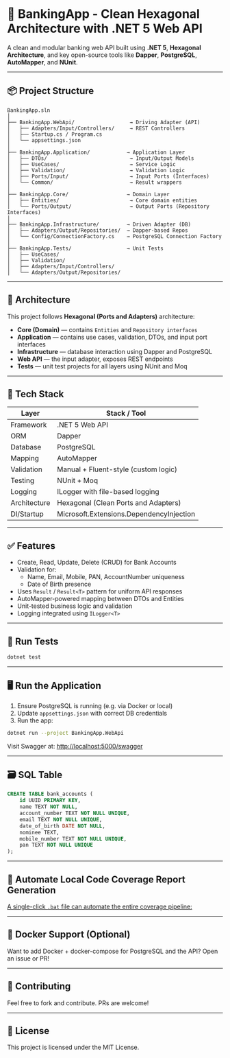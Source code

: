 
# 🏦 BankingApp - Clean Hexagonal Architecture with .NET 5 Web API

A clean and modular banking web API built using **.NET 5**, **Hexagonal Architecture**, and key open-source tools like **Dapper**, **PostgreSQL**, **AutoMapper**, and **NUnit**.

---

## 📦 Project Structure

```
BankingApp.sln
│
├── BankingApp.WebApi/                  → Driving Adapter (API)
│   ├── Adapters/Input/Controllers/     → REST Controllers
│   ├── Startup.cs / Program.cs
│   └── appsettings.json
│
├── BankingApp.Application/            → Application Layer
│   ├── DTOs/                           → Input/Output Models
│   ├── UseCases/                       → Service Logic
│   ├── Validation/                     → Validation Logic
│   ├── Ports/Input/                    → Input Ports (Interfaces)
│   └── Common/                         → Result wrappers
│
├── BankingApp.Core/                   → Domain Layer
│   ├── Entities/                       → Core domain entities
│   └── Ports/Output/                   → Output Ports (Repository Interfaces)
│
├── BankingApp.Infrastructure/         → Driven Adapter (DB)
│   ├── Adapters/Output/Repositories/  → Dapper-based Repos
│   └── Config/ConnectionFactory.cs    → PostgreSQL Connection Factory
│
├── BankingApp.Tests/                  → Unit Tests
│   ├── UseCases/
│   ├── Validation/
│   ├── Adapters/Input/Controllers/
│   └── Adapters/Output/Repositories/
```

---

## 🧱 Architecture

This project follows **Hexagonal (Ports and Adapters)** architecture:

- **Core (Domain)** — contains `Entities` and `Repository interfaces`
- **Application** — contains use cases, validation, DTOs, and input port interfaces
- **Infrastructure** — database interaction using Dapper and PostgreSQL
- **Web API** — the input adapter, exposes REST endpoints
- **Tests** — unit test projects for all layers using NUnit and Moq

---

## 🔧 Tech Stack

| Layer         | Stack / Tool                          |
|---------------|----------------------------------------|
| Framework     | .NET 5 Web API                         |
| ORM           | Dapper                                 |
| Database      | PostgreSQL                             |
| Mapping       | AutoMapper                             |
| Validation    | Manual + Fluent-style (custom logic)   |
| Testing       | NUnit + Moq                            |
| Logging       | ILogger<T> with file-based logging     |
| Architecture  | Hexagonal (Clean Ports and Adapters)   |
| DI/Startup    | Microsoft.Extensions.DependencyInjection |

---

## ✅ Features

- Create, Read, Update, Delete (CRUD) for Bank Accounts
- Validation for:
  - Name, Email, Mobile, PAN, AccountNumber uniqueness
  - Date of Birth presence
- Uses `Result` / `Result<T>` pattern for uniform API responses
- AutoMapper-powered mapping between DTOs and Entities
- Unit-tested business logic and validation
- Logging integrated using `ILogger<T>`

---

## 🧪 Run Tests

```bash
dotnet test
```

---

## 🖥️ Run the Application

1. Ensure PostgreSQL is running (e.g. via Docker or local)
2. Update `appsettings.json` with correct DB credentials
3. Run the app:

```bash
dotnet run --project BankingApp.WebApi
```

Visit Swagger at: [http://localhost:5000/swagger](http://localhost:5000/swagger)

---

## 🗃️ SQL Table

```sql
CREATE TABLE bank_accounts (
    id UUID PRIMARY KEY,
    name TEXT NOT NULL,
    account_number TEXT NOT NULL UNIQUE,
    email TEXT NOT NULL UNIQUE,
    date_of_birth DATE NOT NULL,
    nominee TEXT,
    mobile_number TEXT NOT NULL UNIQUE,
    pan TEXT NOT NULL UNIQUE
);
```

---
## 🧪 Automate Local Code Coverage Report Generation

[A single-click `.bat` file can automate the entire coverage pipeline:](./LocalCodeCoverageReportReadme.md)

---

## 🐳 Docker Support (Optional)

Want to add Docker + docker-compose for PostgreSQL and the API? Open an issue or PR!

---

## 🤝 Contributing

Feel free to fork and contribute. PRs are welcome!

---

## 📄 License

This project is licensed under the MIT License.
